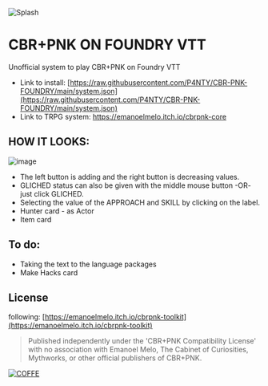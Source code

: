 ![Splash](https://raw.githubusercontent.com/P4NTY/CBR-PNK-FOUNDRY/main/assets/CBRPNK_splash.webp)
# CBR+PNK ON FOUNDRY VTT
Unofficial system to play CBR+PNK on Foundry VTT
- Link to install: [https://raw.githubusercontent.com/P4NTY/CBR-PNK-FOUNDRY/main/system.json](https://raw.githubusercontent.com/P4NTY/CBR-PNK-FOUNDRY/main/system.json)
- Link to TRPG system: https://emanoelmelo.itch.io/cbrpnk-core

## HOW IT LOOKS:
![image](https://github.com/P4NTY/CBR-PNK-FOUNDRY/blob/main/assets/image.png?raw=true)
- The left button is adding and the right button is decreasing values.
- GLICHED status can also be given with the middle mouse button -OR- just click GLICHED.
- Selecting the value of the APPROACH and SKILL by clicking on the label.
- Hunter card - as Actor
- Item card

## To do:
- Taking the text to the language packages
- Make Hacks card

## License
following: [https://emanoelmelo.itch.io/cbrpnk-toolkit](https://emanoelmelo.itch.io/cbrpnk-toolkit)
> Published independently under the 'CBR+PNK Compatibility License' with no association with Emanoel Melo, The Cabinet of Curiosities, Mythworks, or other official publishers of CBR+PNK.

[![COFFE](https://cdn.buymeacoffee.com/buttons/v2/default-blue.png)](https://www.buymeacoffee.com/kiszu)
